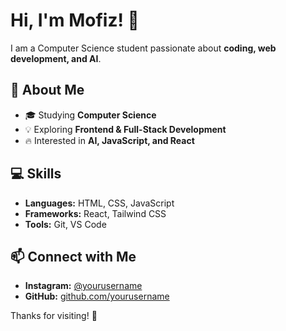 # Hi, I'm Mofiz! 👋  

I am a Computer Science student passionate about **coding, web development, and AI**.  

## 🚀 About Me  
- 🎓 Studying **Computer Science**  
- 💡 Exploring **Frontend & Full-Stack Development**  
- 🔥 Interested in **AI, JavaScript, and React**  

## 💻 Skills  
- **Languages:** HTML, CSS, JavaScript  
- **Frameworks:** React, Tailwind CSS  
- **Tools:** Git, VS Code  

## 📫 Connect with Me  
- **Instagram:** [@yourusername](https://instagram.com/byteengineer_)  
- **GitHub:** [github.com/yourusername](https://github.com/yourusername)  

Thanks for visiting! 🚀  
